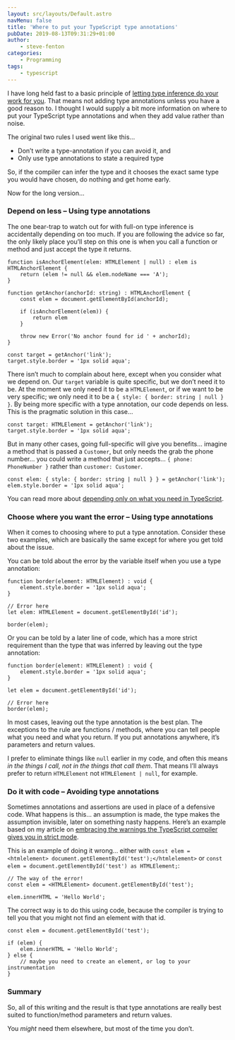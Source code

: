 ```yaml
---
layout: src/layouts/Default.astro
navMenu: false
title: 'Where to put your TypeScript type annotations'
pubDate: 2019-08-13T09:31:29+01:00
author:
    - steve-fenton
categories:
    - Programming
tags:
    - typescript
---
```


I have long held fast to a basic principle of [letting type inference do your work for you](https://www.stevefenton.co.uk/2014/07/embrace-type-inference-in-typescript/). That means not adding type annotations unless you have a good reason to. I thought I would supply a bit more information on where to put your TypeScript type annotations and when they add value rather than noise.

The original two rules I used went like this…

- Don’t write a type-annotation if you can avoid it, and
- Only use type annotations to state a required type

So, if the compiler can infer the type and it chooses the exact same type you would have chosen, do nothing and get home early.

Now for the long version…

### Depend on less – Using type annotations

The one bear-trap to watch out for with full-on type inference is accidentally depending on too much. If you are following the advice so far, the only likely place you’ll step on this one is when you call a function or method and just accept the type it returns.

```
function isAnchorElement(elem: HTMLElement | null) : elem is HTMLAnchorElement {
    return (elem != null && elem.nodeName === 'A');
}

function getAnchor(anchorId: string) : HTMLAnchorElement {
    const elem = document.getElementById(anchorId);

    if (isAnchorElement(elem)) {
        return elem
    }

    throw new Error('No anchor found for id ' + anchorId);
}

const target = getAnchor('link');
target.style.border = '1px solid aqua';
```
There isn’t much to complain about here, except when you consider what we depend on. Our `target` variable is quite specific, but we don’t need it to be. At the moment we only need it to be a `HTMLElement`, or if we want to be very specific; we only need it to be a `{ style: { border: string | null } }`. By being more specific with a type annotation, our code depends on less. This is the pragmatic solution in this case…

```
const target: HTMLElement = getAnchor('link');
target.style.border = '1px solid aqua';
```
But in many other cases, going full-specific will give you benefits… imagine a method that is passed a `Customer`, but only needs the grab the phone number… you could write a method that just accepts… `{ phone: PhoneNumber }` rather than `customer: Customer`.

```
const elem: { style: { border: string | null } } = getAnchor('link');
elem.style.border = '1px solid aqua';
```
You can read more about [depending only on what you need in TypeScript](https://www.stevefenton.co.uk/2017/11/typescript-depend-only-on-what-you-need/).

### Choose where you want the error – Using type annotations

When it comes to choosing where to put a type annotation. Consider these two examples, which are basically the same except for where you get told about the issue.

You can be told about the error by the variable itself when you use a type annotation:

```
function border(element: HTMLElement) : void {
    element.style.border = '1px solid aqua';
}

// Error here
let elem: HTMLElement = document.getElementById('id');

border(elem);
```
Or you can be told by a later line of code, which has a more strict requirement than the type that was inferred by leaving out the type annotation:

```
function border(element: HTMLElement) : void {
    element.style.border = '1px solid aqua';
}

let elem = document.getElementById('id');

// Error here
border(elem);
```
In most cases, leaving out the type annotation is the best plan. The exceptions to the rule are functions / methods, where you can tell people what you need and what you return. If you put annotations anywhere, it’s parameters and return values.

I prefer to eliminate things like `null` earlier in my code, and often this means *in the things I call, not in the things that call them*. That means I’ll always prefer to return `HTMLElement` not `HTMLElement | null`, for example.

### Do it with code – Avoiding type annotations

Sometimes annotations and assertions are used in place of a defensive code. What happens is this… an assumption is made, the type makes the assumption invisible, later on something nasty happens. Here’s an example based on my article on [embracing the warnings the TypeScript compiler gives you in strict mode](https://www.stevefenton.co.uk/2018/01/embracing-typescript-strict-mode/).

This is an example of doing it wrong… either with `const elem = <htmlelement> document.getElementById('test');</htmlelement>` or `const elem = document.getElementById('test') as HTMLElement;`:

```
// The way of the error!
const elem = <HTMLElement> document.getElementById('test');

elem.innerHTML = 'Hello World';
```
The correct way is to do this using code, because the compiler is trying to tell you that you might not find an element with that id.

```
const elem = document.getElementById('test');

if (elem) {
    elem.innerHTML = 'Hello World';
} else {
    // maybe you need to create an element, or log to your instrumentation
}
```
### Summary

So, all of this writing and the result is that type annotations are really best suited to function/method parameters and return values.

You *might* need them elsewhere, but most of the time you don’t.